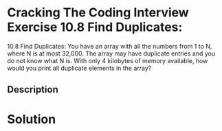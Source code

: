 # Cracking The Coding Interview Exercise 10.8 Find Duplicates:
10.8 Find Duplicates: You have an array with all the numbers from 1 to N, where N is at most 32,000. The
array may have duplicate entries and you do not know what N is. With only 4 kilobytes of memory
available, how would you print all duplicate elements in the array?

## Description


# Solution
